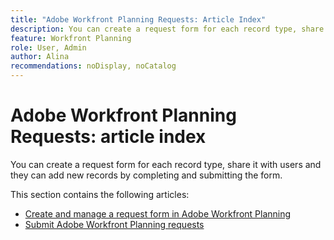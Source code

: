 ```yaml
---
title: "Adobe Workfront Planning Requests: Article Index"
description: You can create a request form for each record type, share it with users and they can add new records by completing and submitting the form. 
feature: Workfront Planning
role: User, Admin
author: Alina
recommendations: noDisplay, noCatalog
---
```

# Adobe Workfront Planning Requests: article index

You can create a request form for each record type, share it with users and they can add new records by completing and submitting the form. 

This section contains the following articles:

* [Create and manage a request form in Adobe Workfront Planning](/help/quicksilver/planning/requests/create-request-form.md)
* [Submit Adobe Workfront Planning requests](/help/quicksilver/planning/requests/submit-requests.md)